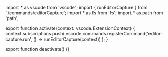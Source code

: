 import * as vscode from 'vscode';
import { runEditorCapture } from './commands/editorCapture';
import * as fs from 'fs';
import * as path from 'path';

export function activate(context: vscode.ExtensionContext) {
    context.subscriptions.push(
        vscode.commands.registerCommand('editor-capture.run', () => runEditorCapture(context))
    );
}



export function deactivate() {}